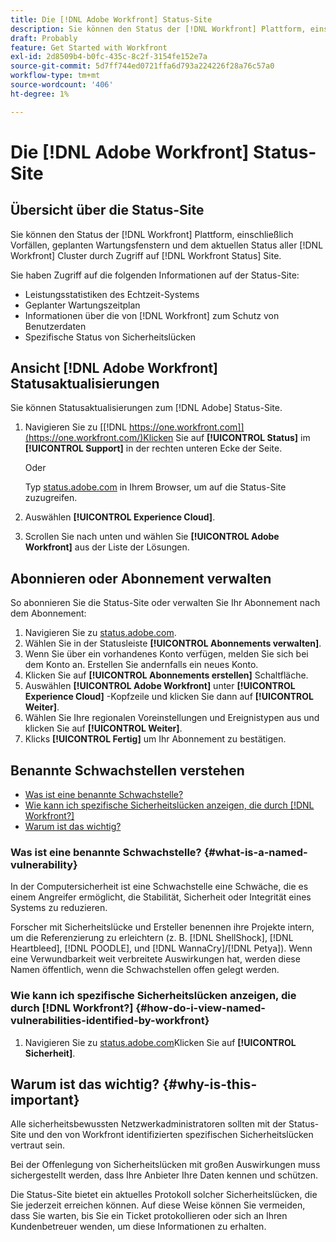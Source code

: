 ```yaml
---
title: Die [!DNL Adobe Workfront] Status-Site
description: Sie können den Status der [!DNL Workfront] Plattform, einschließlich Vorfällen, geplanten Wartungsfenstern und dem aktuellen Status aller [!DNL Workfront] Cluster durch Zugriff auf [!DNL Workfront Status] Site.
draft: Probably
feature: Get Started with Workfront
exl-id: 2d8509b4-b0fc-435c-8c2f-3154fe152e7a
source-git-commit: 5d7ff744ed0721ffa6d793a224226f28a76c57a0
workflow-type: tm+mt
source-wordcount: '406'
ht-degree: 1%

---
```


# Die [!DNL Adobe Workfront] Status-Site

## Übersicht über die Status-Site

Sie können den Status der [!DNL Workfront] Plattform, einschließlich Vorfällen, geplanten Wartungsfenstern und dem aktuellen Status aller [!DNL Workfront] Cluster durch Zugriff auf [!DNL Workfront Status] Site.

Sie haben Zugriff auf die folgenden Informationen auf der Status-Site:

* Leistungsstatistiken des Echtzeit-Systems
* Geplanter Wartungszeitplan
* Informationen über die von [!DNL Workfront] zum Schutz von Benutzerdaten
* Spezifische Status von Sicherheitslücken

## Ansicht [!DNL Adobe Workfront] Statusaktualisierungen

Sie können Statusaktualisierungen zum [!DNL Adobe] Status-Site.

1. Navigieren Sie zu [[!DNL https://one.workfront.com]](https://one.workfront.com/)Klicken Sie auf **[!UICONTROL Status]** im **[!UICONTROL Support]** in der rechten unteren Ecke der Seite.

   Oder

   Typ [status.adobe.com](https://status.adobe.com/de/) in Ihrem Browser, um auf die Status-Site zuzugreifen.

1. Auswählen **[!UICONTROL Experience Cloud]**.
1. Scrollen Sie nach unten und wählen Sie **[!UICONTROL Adobe Workfront]** aus der Liste der Lösungen.

## Abonnieren oder Abonnement verwalten

So abonnieren Sie die Status-Site oder verwalten Sie Ihr Abonnement nach dem Abonnement:

1. Navigieren Sie zu [status.adobe.com](https://status.adobe.com/de/).
1. Wählen Sie in der Statusleiste **[!UICONTROL Abonnements verwalten]**.
1. Wenn Sie über ein vorhandenes Konto verfügen, melden Sie sich bei dem Konto an. Erstellen Sie andernfalls ein neues Konto.
1. Klicken Sie auf **[!UICONTROL Abonnements erstellen]** Schaltfläche.
1. Auswählen **[!UICONTROL Adobe Workfront]** unter **[!UICONTROL Experience Cloud]** -Kopfzeile und klicken Sie dann auf **[!UICONTROL Weiter]**.
1. Wählen Sie Ihre regionalen Voreinstellungen und Ereignistypen aus und klicken Sie auf **[!UICONTROL Weiter]**.
1. Klicks **[!UICONTROL Fertig]** um Ihr Abonnement zu bestätigen.

## Benannte Schwachstellen verstehen

* [Was ist eine benannte Schwachstelle?](#what-is-a-named-vulnerability)
* [Wie kann ich spezifische Sicherheitslücken anzeigen, die durch [!DNL Workfront?]](#how-do-i-view-named-vulnerabilities-identified-by-workfront)
* [Warum ist das wichtig?](#why-is-this-important)

### Was ist eine benannte Schwachstelle? {#what-is-a-named-vulnerability}

In der Computersicherheit ist eine Schwachstelle eine Schwäche, die es einem Angreifer ermöglicht, die Stabilität, Sicherheit oder Integrität eines Systems zu reduzieren.

Forscher mit Sicherheitslücke und Ersteller benennen ihre Projekte intern, um die Referenzierung zu erleichtern (z. B. [!DNL ShellShock], [!DNL Heartbleed], [!DNL POODLE], und [!DNL WannaCry]/[!DNL Petya]). Wenn eine Verwundbarkeit weit verbreitete Auswirkungen hat, werden diese Namen öffentlich, wenn die Schwachstellen offen gelegt werden.

### Wie kann ich spezifische Sicherheitslücken anzeigen, die durch [!DNL Workfront?] {#how-do-i-view-named-vulnerabilities-identified-by-workfront}

1. Navigieren Sie zu  [status.adobe.com](https://status.adobe.com/de/)Klicken Sie auf **[!UICONTROL Sicherheit]**.

## Warum ist das wichtig? {#why-is-this-important}

Alle sicherheitsbewussten Netzwerkadministratoren sollten mit der Status-Site und den von Workfront identifizierten spezifischen Sicherheitslücken vertraut sein.

Bei der Offenlegung von Sicherheitslücken mit großen Auswirkungen muss sichergestellt werden, dass Ihre Anbieter Ihre Daten kennen und schützen.

Die Status-Site bietet ein aktuelles Protokoll solcher Sicherheitslücken, die Sie jederzeit erreichen können. Auf diese Weise können Sie vermeiden, dass Sie warten, bis Sie ein Ticket protokollieren oder sich an Ihren Kundenbetreuer wenden, um diese Informationen zu erhalten.

